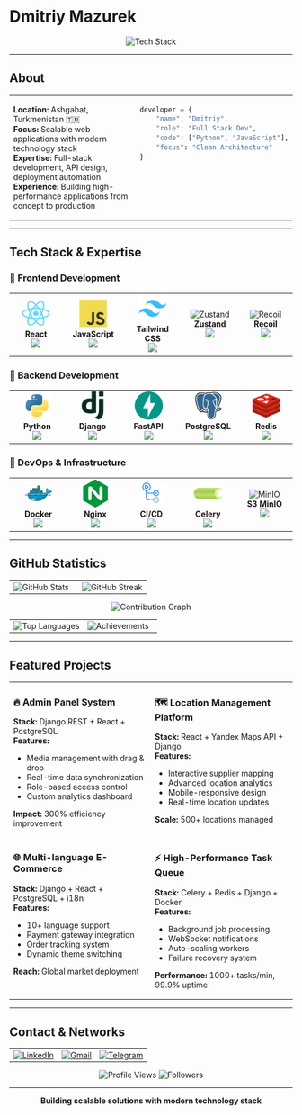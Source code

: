 # Dmitriy Mazurek

<div align="center">
  <img src="https://readme-typing-svg.herokuapp.com?font=JetBrains+Mono&weight=500&size=26&duration=3000&pause=1000&color=DC2626&center=true&vCenter=true&width=700&lines=Full+Stack+Developer;React+%7C+Django+%7C+FastAPI+%7C+PostgreSQL;Building+Scalable+Applications" alt="Tech Stack" />
</div>

---

## About

<div align="center">
<table>
<tr>
<td width="60%" valign="top">

**Location:** Ashgabat, Turkmenistan 🇹🇲  
**Focus:** Scalable web applications with modern technology stack  
**Expertise:** Full-stack development, API design, deployment automation  
**Experience:** Building high-performance applications from concept to production

</td>
<td width="40%" valign="top">

```python
developer = {
    "name": "Dmitriy",
    "role": "Full Stack Dev",
    "code": ["Python", "JavaScript"],
    "focus": "Clean Architecture"
}
```

</td>
</tr>
</table>
</div>

---

## Tech Stack & Expertise

### 🎨 Frontend Development
<div align="center">
<table>
<tr>
<td align="center" width="110" style="border-radius: 10px;">
<img src="https://github.com/devicons/devicon/blob/master/icons/react/react-original.svg" width="50" height="50" alt="React" />
<br><strong>React</strong>
<br><img src="https://img.shields.io/badge/-Expert-DC2626?style=flat&logoColor=white&borderRadius=5" />
</td>
<td align="center" width="110" style="border-radius: 10px;">
<img src="https://github.com/devicons/devicon/blob/master/icons/javascript/javascript-original.svg" width="50" height="50" alt="JavaScript" />
<br><strong>JavaScript</strong>
<br><img src="https://img.shields.io/badge/-Expert-DC2626?style=flat&logoColor=white&borderRadius=5" />
</td>
<td align="center" width="110" style="border-radius: 10px;">
<img src="https://github.com/devicons/devicon/blob/master/icons/tailwindcss/tailwindcss-original.svg" width="50" height="50" alt="Tailwind" />
<br><strong>Tailwind CSS</strong>
<br><img src="https://img.shields.io/badge/-Expert-DC2626?style=flat&logoColor=white&borderRadius=5" />
</td>
<td align="center" width="110" style="border-radius: 10px;">
<img src="https://velog.velcdn.com/images/jungmin211/post/d34e3fab-2d9f-4ee0-a99f-478b1e88025f/image.png" width="50" height="25" alt="Zustand" />
<br><strong>Zustand</strong>
<br><img src="https://img.shields.io/badge/-Advanced-B91C1C?style=flat&logoColor=white&borderRadius=5" />
</td>
<td align="center" width="110" style="border-radius: 10px;">
<img src="https://recoiljs.org/img/logo.svg" width="50" height="25" alt="Recoil" />
<br><strong>Recoil</strong>
<br><img src="https://img.shields.io/badge/-Advanced-B91C1C?style=flat&logoColor=white&borderRadius=5" />
</td>
</tr>
</table>
</div>

### 🔧 Backend Development
<div align="center">
<table>
<tr>
<td align="center" width="110" style="border-radius: 10px;">
<img src="https://github.com/devicons/devicon/blob/master/icons/python/python-original.svg" width="50" height="50" alt="Python" />
<br><strong>Python</strong>
<br><img src="https://img.shields.io/badge/-Expert-DC2626?style=flat&logoColor=white&borderRadius=5" />
</td>
<td align="center" width="110" style="border-radius: 10px;">
<img src="https://github.com/devicons/devicon/blob/master/icons/django/django-plain.svg" width="50" height="50" alt="Django" />
<br><strong>Django</strong>
<br><img src="https://img.shields.io/badge/-Expert-DC2626?style=flat&logoColor=white&borderRadius=5" />
</td>
<td align="center" width="110" style="border-radius: 10px;">
<img src="https://github.com/devicons/devicon/blob/master/icons/fastapi/fastapi-original.svg" width="50" height="50" alt="FastAPI" />
<br><strong>FastAPI</strong>
<br><img src="https://img.shields.io/badge/-Expert-DC2626?style=flat&logoColor=white&borderRadius=5" />
</td>
<td align="center" width="110" style="border-radius: 10px;">
<img src="https://github.com/devicons/devicon/blob/master/icons/postgresql/postgresql-original.svg" width="50" height="50" alt="PostgreSQL" />
<br><strong>PostgreSQL</strong>
<br><img src="https://img.shields.io/badge/-Advanced-B91C1C?style=flat&logoColor=white&borderRadius=5" />
</td>
<td align="center" width="110" style="border-radius: 10px;">
<img src="https://github.com/devicons/devicon/blob/master/icons/redis/redis-original.svg" width="50" height="50" alt="Redis" />
<br><strong>Redis</strong>
<br><img src="https://img.shields.io/badge/-Advanced-B91C1C?style=flat&logoColor=white&borderRadius=5" />
</td>
</tr>
</table>
</div>

### 🚀 DevOps & Infrastructure  
<div align="center">
<table>
<tr>
<td align="center" width="110" style="border-radius: 10px;">
<img src="https://github.com/devicons/devicon/blob/master/icons/docker/docker-original.svg" width="50" height="50" alt="Docker" />
<br><strong>Docker</strong>
<br><img src="https://img.shields.io/badge/-Advanced-B91C1C?style=flat&logoColor=white&borderRadius=5" />
</td>
<td align="center" width="110" style="border-radius: 10px;">
<img src="https://github.com/devicons/devicon/blob/master/icons/nginx/nginx-original.svg" width="50" height="50" alt="Nginx" />
<br><strong>Nginx</strong>
<br><img src="https://img.shields.io/badge/-Advanced-B91C1C?style=flat&logoColor=white&borderRadius=5" />
</td>
<td align="center" width="110" style="border-radius: 10px;">
<img src="https://raw.githubusercontent.com/github/explore/main/topics/actions/actions.png" width="50" height="50" alt="GitHub Actions" />
<br><strong>CI/CD</strong>
<br><img src="https://img.shields.io/badge/-Advanced-B91C1C?style=flat&logoColor=white&borderRadius=5" />
</td>
<td align="center" width="110" style="border-radius: 10px;">
<img src="https://raw.githubusercontent.com/celery/celery/master/docs/images/celery_512.png" width="50" height="50" alt="Celery" />
<br><strong>Celery</strong>
<br><img src="https://img.shields.io/badge/-Advanced-B91C1C?style=flat&logoColor=white&borderRadius=5" />
</td>
<td align="center" width="110" style="border-radius: 10px;">
<img src="https://min.io/resources/img/logo.svg" width="50" height="50" alt="MinIO" />
<br><strong>S3 MinIO</strong>
<br><img src="https://img.shields.io/badge/-Intermediate-991B1B?style=flat&logoColor=white&borderRadius=5" />
</td>
</tr>
</table>
</div>

---

## GitHub Statistics

<div align="center">
<table>
<tr>
<td width="50%">
<img src="https://github-readme-stats.vercel.app/api?username=funofbfmv&show_icons=true&theme=default&hide_border=true&title_color=DC2626&text_color=1F2937&icon_color=DC2626&border_radius=10" alt="GitHub Stats" />
</td>
<td width="50%">
<img src="https://github-readme-streak-stats.herokuapp.com?user=funofbfmv&theme=default&hide_border=true&stroke=DC2626&ring=DC2626&fire=EF4444&currStreakLabel=DC2626&border_radius=10" alt="GitHub Streak"/>
</td>
</tr>
</table>
</div>

<div align="center">
<img src="https://github-readme-activity-graph.vercel.app/graph?username=funofbfmv&bg_color=ffffff&color=1F2937&line=DC2626&point=DC2626&area=true&area_color=FCA5A5&hide_border=true&radius=10" alt="Contribution Graph" />
</div>

<div align="center">
<table>
<tr>
<td width="50%">
<img src="https://github-readme-stats.vercel.app/api/top-langs/?username=funofbfmv&layout=compact&theme=default&hide_border=true&title_color=DC2626&text_color=1F2937&border_radius=10" alt="Top Languages" />
</td>
<td width="50%">
<img src="https://github-profile-trophy.vercel.app/?username=funofbfmv&theme=flat&no-frame=true&no-bg=false&margin-w=4&row=2&column=3&title=MultiLanguage,Repositories,Commits,PullRequest,Issues,Followers" alt="Achievements" />
</td>
</tr>
</table>
</div>

---

## Featured Projects

<table>
<tr>
<td width="50%" valign="top">

### 🔥 **Admin Panel System**
**Stack:** Django REST + React + PostgreSQL  
**Features:** 
- Media management with drag & drop
- Real-time data synchronization  
- Role-based access control
- Custom analytics dashboard

**Impact:** 300% efficiency improvement

</td>
<td width="50%" valign="top">

### 🗺️ **Location Management Platform**  
**Stack:** React + Yandex Maps API + Django  
**Features:**
- Interactive supplier mapping
- Advanced location analytics
- Mobile-responsive design
- Real-time location updates

**Scale:** 500+ locations managed

</td>
</tr>
<tr>
<td width="50%" valign="top">

### 🌐 **Multi-language E-Commerce**
**Stack:** Django + React + PostgreSQL + i18n  
**Features:**
- 10+ language support
- Payment gateway integration
- Order tracking system  
- Dynamic theme switching

**Reach:** Global market deployment

</td>
<td width="50%" valign="top">

### ⚡ **High-Performance Task Queue**
**Stack:** Celery + Redis + Django + Docker  
**Features:**
- Background job processing
- WebSocket notifications
- Auto-scaling workers
- Failure recovery system

**Performance:** 1000+ tasks/min, 99.9% uptime

</td>
</tr>
</table>

---

## Contact & Networks

<div align="center">
<table>
<tr>
<td align="center">
<a href="https://www.linkedin.com/in/dmitriy-mazurek-a69330247/">
<img src="https://img.shields.io/badge/-LinkedIn-0077B5?style=for-the-badge&logo=linkedin&logoColor=white&borderRadius=8" alt="LinkedIn"/>
</a>
</td>
<td align="center">
<a href="mailto:dmitriy.mazurek@gmail.com">
<img src="https://img.shields.io/badge/-Gmail-DC2626?style=for-the-badge&logo=gmail&logoColor=white&borderRadius=8" alt="Gmail"/>
</a>
</td>
<td align="center">
<a href="https://t.me/mason_mzk">
<img src="https://img.shields.io/badge/-Telegram-DC2626?style=for-the-badge&logo=telegram&logoColor=white&borderRadius=8" alt="Telegram"/>
</a>
</td>
</tr>
</table>
</div>

<div align="center">
  <img src="https://komarev.com/ghpvc/?username=funofbfmv&color=DC2626&style=for-the-badge&label=PROFILE+VIEWS" alt="Profile Views" />
  <img src="https://img.shields.io/github/followers/funofbfmv?color=B91C1C&style=for-the-badge&logo=github&logoColor=white&label=FOLLOWERS" alt="Followers" />
</div>

---

<div align="center">
<strong>Building scalable solutions with modern technology stack</strong>
</div>
